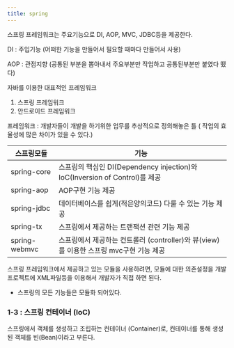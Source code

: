 ```yaml
---
title: spring
---
```


스프링 프레임워크는 주요기능으로 DI, AOP, MVC, JDBC등을 제공한다.

DI : 주입기능 (어떠한 기능을 만들어서 필요할 때마다 만들어서 사용)

AOP : 관점지향 (공통된 부분을 뽑아내서 주요부분만 작업하고 공통된부분만 붙였다 뗐다)

자바를 이용한 대표적인 프레임워크 

1. 스프링 프레임워크
2. 안드로이드 프레임워크

프레임워크 : 개발자들이 개발을 하기위한 업무를 추상적으로 정의해놓은 틀 ( 작업의 효율성에 많은 차이가 있을 수 있다.)


| 스프링모듈 | 기능 |
| --- | --- |
|spring-core  |  스프링의 핵심인 DI(Dependency injection)와 IoC(Inversion of Control)를 제공 |
|spring-aop  | AOP구현 기능 제공  |
|spring-jdbc | 데이터베이스를 쉽게(적은양의코드) 다룰 수 있는 기능 제공 |
|spring-tx | 스프링에서 제공하는 트랜잭션 관련 기능 제공  |
|spring-webmvc | 스프링에서 제공하는 컨트롤러 (controller)와 뷰(view)를 이용한 스프링 mvc구현 기능 제공 |

스프링 프레임워크에서 제공하고 있는 모듈을 사용하려면, 모듈에 대한 의존설정을 개발 프로젝트에 XML파일등을 이용해서 개발자가 직접 하면 된다.

- 스프링의 모든 기능들은 모듈화 되어있다.

### 1-3 : 스프링 컨테이너 (IoC)

스프링에서 객체를 생성하고 조립하는 컨테이너 (Container)로, 컨테이너를 통해 생성된 객체를 빈(Bean)이라고 부른다.